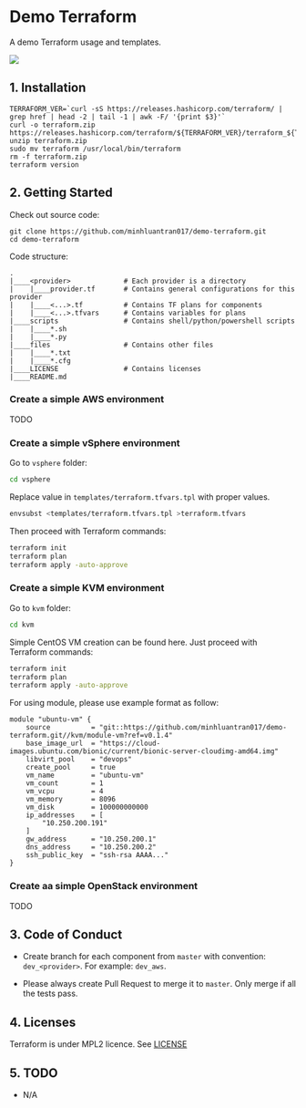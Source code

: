# Demo Terraform
A demo Terraform usage and templates.

![](https://github.com/minhluantran017/demo-terraform/workflows/Check%20syntax/badge.svg)

## 1. Installation

```shell
TERRAFORM_VER=`curl -sS https://releases.hashicorp.com/terraform/ | grep href | head -2 | tail -1 | awk -F/ '{print $3}'`
curl -o terraform.zip https://releases.hashicorp.com/terraform/${TERRAFORM_VER}/terraform_${TERRAFORM_VER}_linux_amd64.zip
unzip terraform.zip
sudo mv terraform /usr/local/bin/terraform
rm -f terraform.zip
terraform version
```

## 2. Getting Started

Check out source code:
```shell
git clone https://github.com/minhluantran017/demo-terraform.git
cd demo-terraform
```

Code structure:
```shell
.
|____<provider>             # Each provider is a directory
|    |____provider.tf       # Contains general configurations for this provider
|    |____<...>.tf          # Contains TF plans for components
|    |____<...>.tfvars      # Contains variables for plans 
|____scripts                # Contains shell/python/powershell scripts
|    |____*.sh
|    |____*.py
|____files                  # Contains other files 
|    |____*.txt
|    |____*.cfg
|____LICENSE                # Contains licenses
|____README.md
```

### Create a simple AWS environment

TODO

### Create a simple vSphere environment

Go to `vsphere` folder:
```sh
cd vsphere
```

Replace value in `templates/terraform.tfvars.tpl` with proper values.

```sh
envsubst <templates/terraform.tfvars.tpl >terraform.tfvars
```

Then proceed with Terraform commands:
```sh
terraform init
terraform plan
terraform apply -auto-approve
```

### Create a simple KVM environment

Go to `kvm` folder:
```sh
cd kvm
```
Simple CentOS VM creation can be found here.
Just proceed with Terraform commands:
```sh
terraform init
terraform plan
terraform apply -auto-approve
```

For using module, please use example format as follow:
```hcl
module "ubuntu-vm" {
    source          = "git::https://github.com/minhluantran017/demo-terraform.git//kvm/module-vm?ref=v0.1.4"
    base_image_url  = "https://cloud-images.ubuntu.com/bionic/current/bionic-server-cloudimg-amd64.img"
    libvirt_pool    = "devops"
    create_pool     = true
    vm_name         = "ubuntu-vm"
    vm_count        = 1
    vm_vcpu         = 4
    vm_memory       = 8096
    vm_disk         = 100000000000
    ip_addresses    = [
        "10.250.200.191"
    ]
    gw_address      = "10.250.200.1"
    dns_address     = "10.250.200.2"
    ssh_public_key  = "ssh-rsa AAAA..."
}
```

### Create aa simple OpenStack environment

TODO

## 3. Code of Conduct

- Create branch for each component from `master` with convention: `dev_<provider>`.
For example: `dev_aws`.

- Please always create Pull Request to merge it to `master`. Only merge if all the tests pass.

## 4. Licenses

Terraform is under MPL2 licence. See [LICENSE](LICENSE)

## 5. TODO

* N/A